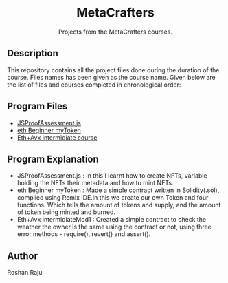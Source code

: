 <div align= "center">
<h1>MetaCrafters</h1>
Projects from the MetaCrafters courses.
</div>

## Description 
This repository contains all the project files done during the duration of the course. Files names has been given as the course name. Given below are the list of files and courses completed in chronological order:

## Program Files
* [JSProofAssessment.js](https://github.com/EmperorGrim/MetaCrafters/blob/main/JSProofAssement.js)
* [eth Beginner myToken](https://github.com/EmperorGrim/MetaCrafters/blob/main/eth%20Beginner%20myToken)
* [Eth+Avx intermidiate course](https://github.com/EmperorGrim/MetaCrafters/tree/main/Eth%2BAvx%20intermidiate%20course)

## Program Explanation
* JSProofAssessment.js : In this I learnt how to create NFTs, variable holding the NFTs their metadata and how to mint NFTs.
* eth Beginner myToken : Made a simple contract written in Solidity(.sol), complied using Remix IDE.In this we create our own Token and four functions. Which tells the amount of tokens and supply, and the amount of token being minted and burned.
* Eth+Avx intermidiateMod1 : Created a simple contract to check the weather the owner is the same using the contract or not, using three error methods - require(), revert() and assert().

## Author 
Roshan Raju
